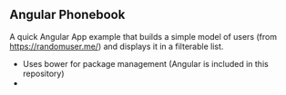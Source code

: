 Angular Phonebook
-----------------
A quick Angular App example that builds a simple model of users (from https://randomuser.me/) and displays it in a filterable list.

* Uses bower for package management (Angular is included in this repository)
* 
